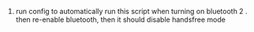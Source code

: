 1. run config to automatically run this script when turning on bluetooth
2 . then re-enable bluetooth, then it should disable handsfree mode
